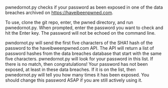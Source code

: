 pwnedornot.py checks if your password as been exposed in one of the data breaches 
archived on https://haveibeenpwned.com. 

To use, clone the git repo, enter, the pwned directory, and run pwnedornot.py. When 
prompted, enter the password you want to check and hit the Enter key. The password 
will not be echoed on the command line.

pwndornot.py will send the first five characters of the SHA1 hash of the password
to the haveibweenpwned.com API. The API will return a list of password hashes from 
the data breaches database that start with the same five characters. pwnedornot.py will
look for your password in this list. If there is no match, then congratulations! Your 
password has not been exposed, at least in these data breaches. If it is on the list,
then pwnedornot.py will tell you how many times it has been exposed. You should change
this password ASAP if you are still actively using it. 

